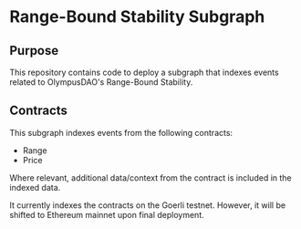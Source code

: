 # Range-Bound Stability Subgraph

## Purpose

This repository contains code to deploy a subgraph that indexes events related to OlympusDAO's Range-Bound Stability.

## Contracts

This subgraph indexes events from the following contracts:

- Range
- Price

Where relevant, additional data/context from the contract is included in the indexed data.

It currently indexes the contracts on the Goerli testnet. However, it will be shifted to Ethereum mainnet upon final deployment.
